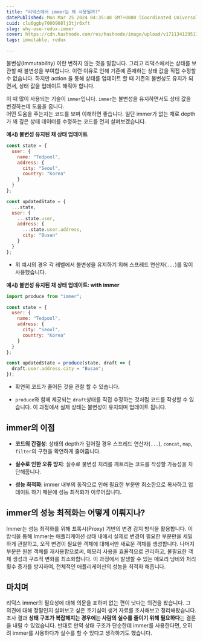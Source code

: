 ```yaml
---
title: "리덕스에서 immer는 왜 사용될까?"
datePublished: Mon Mar 25 2024 04:35:48 GMT+0000 (Coordinated Universal Time)
cuid: clu6ggby7000908lj3tjr6xft
slug: why-use-redux-immer
cover: https://cdn.hashnode.com/res/hashnode/image/upload/v1711341295112/5e72c0e8-d4cc-4c47-a596-b949fdb19e3a.webp
tags: immutable, redux

---
```


불변성(Immutability) 이란 변하지 않는 것을 말합니다. 그리고 리덕스에서는 상태를 보관할 때 불변성을 부여합니다. 이런 이유로 인해 기존에 존재하는 상태 값을 직접 수정할 수 없습니다. 하지만 action 을 통해 상태를 업데이트 할 때 기존의 불변성도 유지가 되면서, 상태 값을 업데이트 해줘야 합니다.

이 때 많이 사용되는 기술이 `immer`입니다. `immer`는 불변성을 유지하면서도 상태 값을 변경하는데 도움을 줍니다.  
어떤 도움을 주는지는 코드를 보며 이해하면 좋습니다. 일단 immer가 없는 채로 depth가 꽤 깊은 상태 데이터를 수정하는 코드를 먼저 살펴보겠습니다.

**예시) 불변성 유지된 채 상태 업데이트**

```javascript
const state = {
  user: {
    name: "Tedpool",
    address: {
      city: "Seoul",
      country: "Korea"
    }
  }
};

const updatedState = {
  ...state,
  user: {
    ...state.user,
    address: {
      ...state.user.address,
      city: "Busan"
    }
  }
};
```

* 위 예시의 경우 각 레벨에서 불변성을 유지하기 위해 스프레드 연산자(`...`)를 많이 사용했습니다.
    

**예시) 불변성 유지된 채 상태 업데이트: with immer**

```javascript
import produce from "immer";

const state = {
  user: {
    name: "Tedpool",
    address: {
      city: "Seoul",
      country: "Korea"
    }
  }
};

const updatedState = produce(state, draft => {
  draft.user.address.city = "Busan";
});
```

* 확연히 코드가 줄어든 것을 관찰 할 수 있습니다.
    
* `produce`와 함께 제공되는 `draft`상태를 직접 수정하는 것처럼 코드를 작성할 수 있습니다. 이 과정에서 실제 상태는 불변성이 유지되며 업데이트 됩니다.
    

## immer의 이점

* **코드의 간결성**: 상태의 depth가 깊어질 경우 스프레드 연산자(`...`), `concat`, `map`, `filter`의 구현을 확연하게 줄여줍니다.
    
* **실수로 인한 오류 방지**: 실수로 불변성 처리를 깨트리는 코드를 작성할 가능성을 차단해줍니다.
    
* **성능 최적화**: immer 내부의 동작으로 인해 필요한 부분만 최소한으로 복사하고 업데이트 하기 때문에 성능 최적화가 이루어집니다.
    

## immer의 성능 최적화는 어떻게 이뤄지나?

Immer는 성능 최적화를 위해 프록시(Proxy) 기반의 변경 감지 방식을 활용합니다. 이 방식을 통해 Immer는 애플리케이션 상태 내에서 실제로 변경이 필요한 부분만을 세밀하게 관찰하고, 오직 변경이 필요한 객체에 대해서만 새로운 객체를 생성합니다. 나머지 부분은 원본 객체를 재사용함으로써, 메모리 사용을 효율적으로 관리하고, 불필요한 객체 생성과 구조적 변화를 최소화합니다. 이 과정에서 발생할 수 있는 메모리 낭비와 처리 횟수 증가를 방지하여, 전체적인 애플리케이션의 성능을 최적화 해줍니다.

## 마치며

리덕스 immer의 필요성에 대해 의문을 표하며 없는 편이 낫다는 의견을 봤습니다. 그 의견에 대해 정말인지 살펴보고 싶은 호기심이 생겨 자료를 조사해보고 정리해봤습니다. 조사 결과 **상태 구조가 복잡해지는 경우에는 사람의 실수를 줄이기 위해 필요하다**는 결론을 내릴 수 있었습니다. 반대로 만약 상태 구조가 단순한데 immer를 사용한다면, 오히려 immer를 사용하다가 실수를 할 수 있다고 생각하기도 했습니다.